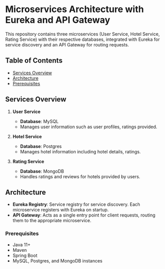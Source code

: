 # Microservices Architecture with Eureka and API Gateway

This repository contains three microservices (User Service, Hotel Service, Rating Service) with their respective databases, integrated with Eureka for service discovery and an API Gateway for routing requests.

## Table of Contents

- [Services Overview](#services-overview)
- [Architecture](#architecture)
- [Prerequisites](#prerequisites)
  
## Services Overview

1. **User Service**
   - **Database**: MySQL
   - Manages user information such as user profiles, ratings provided.

2. **Hotel Service**
   - **Database**: Postgres
   - Manages hotel information including hotel details, ratings.

3. **Rating Service**
   - **Database**: MongoDB
   - Handles ratings and reviews for hotels provided by users.

## Architecture

- **Eureka Registry**: Service registry for service discovery. Each microservice registers with Eureka on startup.
- **API Gateway**: Acts as a single entry point for client requests, routing them to the appropriate microservice.


### Prerequisites

- Java 11+
- Maven
- Spring Boot
- MySQL, Postgres, and MongoDB instances


